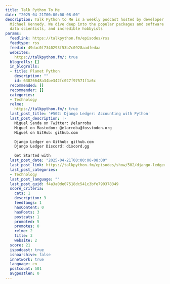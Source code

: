 ```yaml
---
title: Talk Python To Me
date: "2025-04-21T00:00:00-08:00"
description: Talk Python to Me is a weekly podcast hosted by developer and entrepreneur
  Michael Kennedy. We dive deep into the popular packages and software developers,
  data scientists, and incredible hobbyists
params:
  feedlink: https://talkpython.fm/episodes/rss
  feedtype: rss
  feedid: 49dac0f7340293f53b7c0928aadfedaa
  websites:
    https://talkpython.fm/: true
  blogrolls: []
  in_blogrolls:
  - title: Planet Python
    description: ""
    id: 63826648a34be342fc027f97571f1a6c
  recommended: []
  recommender: []
  categories:
  - Technology
  relme:
    https://talkpython.fm/: true
  last_post_title: '#502: Django Ledger: Accounting with Python'
  last_post_description: |-
    Miguel Sanda on Twitter: @elarroba
    Miguel on Mastodon: @elarroba@fosstodon.org
    Miguel on GitHub: github.com

    Django Ledger on Github: github.com
    Django Ledger Discord: discord.gg

    Get Started with
  last_post_date: "2025-04-21T00:00:00-08:00"
  last_post_link: https://talkpython.fm/episodes/show/502/django-ledger-accounting-with-python
  last_post_categories:
  - Technology
  last_post_language: ""
  last_post_guid: f4a3a0de07518dc541c3bfe790378349
  score_criteria:
    cats: 1
    description: 3
    feedlangs: 1
    hasContent: 0
    hasPosts: 3
    postcats: 1
    promoted: 5
    promotes: 0
    relme: 2
    title: 3
    website: 2
  score: 21
  ispodcast: true
  isnoarchive: false
  innetwork: true
  language: en
  postcount: 501
  avgpostlen: 0
---
```

